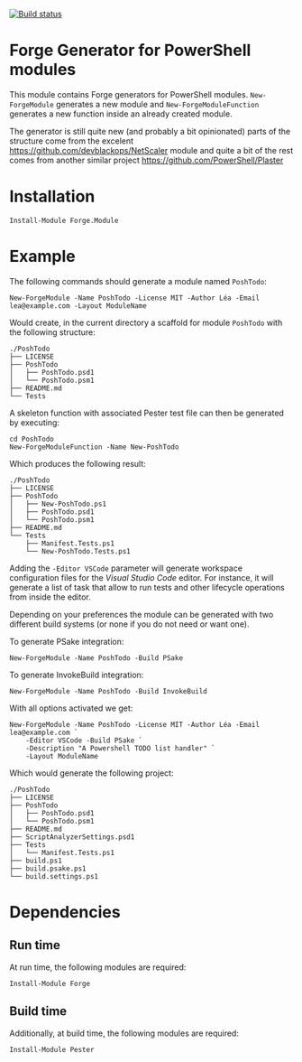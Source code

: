 [![Build status](https://ci.appveyor.com/api/projects/status/iqnrxl6xuew4suu8?svg=true)](https://ci.appveyor.com/project/dbroeglin/Forge.Module)

# Forge Generator for PowerShell modules

This module contains Forge generators for PowerShell modules.
`New-ForgeModule` generates a new module and `New-ForgeModuleFunction` generates a new
function inside an already created module.

The generator is still quite new (and probably a bit opinionated) parts of the structure
come from the excelent https://github.com/devblackops/NetScaler module and quite a bit of 
the rest comes from another similar project https://github.com/PowerShell/Plaster

# Installation

    Install-Module Forge.Module

# Example

The following commands should generate a module named `PoshTodo`:

    New-ForgeModule -Name PoshTodo -License MIT -Author Léa -Email lea@example.com -Layout ModuleName

Would create, in the current directory a scaffold for module `PoshTodo` with the following
structure:

    ./PoshTodo
    ├── LICENSE
    ├── PoshTodo
    │   ├── PoshTodo.psd1
    │   └── PoshTodo.psm1
    ├── README.md
    └── Tests

A skeleton function with associated Pester test file can then be generated by executing:

    cd PoshTodo
    New-ForgeModuleFunction -Name New-PoshTodo

Which produces the following result:

    ./PoshTodo
    ├── LICENSE
    ├── PoshTodo
    │   ├── New-PoshTodo.ps1
    │   ├── PoshTodo.psd1
    │   └── PoshTodo.psm1
    ├── README.md
    └── Tests
        ├── Manifest.Tests.ps1
        └── New-PoshTodo.Tests.ps1

Adding the `-Editor VSCode` parameter will generate workspace configuration files for the
_Visual Studio Code_ editor. For instance, it will generate a list of task that allow to 
run tests and other lifecycle operations from inside the editor.

Depending on your preferences the module can be generated with two different build systems
(or none if you do not need or want one).

To generate PSake integration:

    New-ForgeModule -Name PoshTodo -Build PSake 

To generate InvokeBuild integration:

    New-ForgeModule -Name PoshTodo -Build InvokeBuild

With all options activated we get:

    New-ForgeModule -Name PoshTodo -License MIT -Author Léa -Email lea@example.com `
        -Editor VSCode -Build PSake `
        -Description "A Powershell TODO list handler" `
        -Layout ModuleName

Which would generate the following project:

    ./PoshTodo
    ├── LICENSE
    ├── PoshTodo
    │   ├── PoshTodo.psd1
    │   └── PoshTodo.psm1
    ├── README.md
    ├── ScriptAnalyzerSettings.psd1
    ├── Tests
    │   └── Manifest.Tests.ps1
    ├── build.ps1
    ├── build.psake.ps1
    └── build.settings.ps1    

# Dependencies

## Run time

At run time, the following modules are required:

    Install-Module Forge

## Build time

Additionally, at build time, the following modules are required:

    Install-Module Pester
